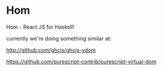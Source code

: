 Hom
===

Hom - React.JS for Haskell!


currently we're doing something similar at:

http://github.com/ghcjs/ghcjs-vdom

https://github.com/purescript-contrib/purescript-virtual-dom
